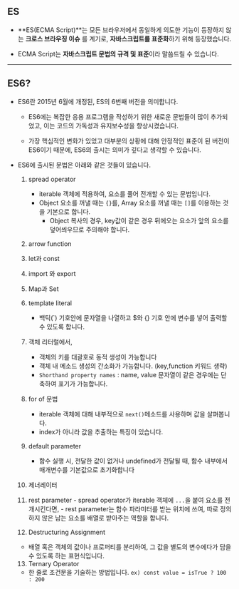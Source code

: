 ## ES

- **ES(ECMA Script)**는 모든 브라우저에서 동일하게 의도한 기능이 등장하지 않는 **크로스 브라우징 이슈** 를 계기로, **자바스크립트를 표준화**하기 위해 등장했습니다.

- ECMA Script는 **자바스크립트 문법의 규격 및 표준**이라 말씀드릴 수 있습니다.


---

## ES6?
- ES6란 2015년 6월에 개정된, ES의 6번째 버전을 의미합니다. 

   - ES6에는 복잡한 응용 프로그램을 작성하기 위한 새로운 문법들이 많이 추가되었고, 이는 코드의 가독성과 유지보수성을 향상시켰습니다. 

   - 가장 핵심적인 변화가 있었고 대부분의 상황에 대해 안정적인 표준이 된 버전이 ES6이기 때문에, ES6의 출시는 의미가 깊다고 생각할 수 있습니다.


- ES6에 출시된 문법은 아래와 같은 것들이 있습니다.
   
   1. spread operator
      - iterable 객체에 적용하여, 요소를 풀어 전개할 수 있는 문법입니다.
      - Object 요소를 꺼낼 때는 `{}`를, Array 요소를 꺼낼 때는 `[]`를 이용하는 것을 기본으로 합니다.
         - Object 복사의 경우, key값이 같은 경우 뒤에오는 요소가 앞의 요소를 덮어씌우므로 주의해야 합니다.

   2. arrow function
   
   3. let과 const
   
   4. import 와 export

   5. Map과 Set
   
   6. template literal 
      - 백틱(`) 기호안에 문자열을 나열하고 $와 {} 기호 안에 변수를 넣어 출력할 수 있도록 합니다.

   7. 객체 리터럴에서, 
      - 객체의 키를 대괄호로 동적 생성이 가능합니다
      - 객체 내 메소드 생성의 간소화가 가능합니다. (key,function 키워드 생략)
      - `Shorthand property names` : name, value 문자열이 같은 경우에는 단축하여 표기가 가능합니다. 

   8. for of 문법 
      - iterable 객체에 대해 내부적으로 `next()`메소드를 사용하며 값을 살펴봅니다. 
      - index가 아니라 값을 추출하는 특징이 있습니다.

   9. default parameter
      - 함수 실행 시, 전달한 값이 없거나 undefined가 전달될 때, 함수 내부에서 매개변수를 기본값으로 초기화합니다

   10. 제너레이터

   11. rest parameter
      - spread operator가 iterable 객체에 `...`을 붙여 요소를 전개시킨다면,
      - rest parameter는 함수 파라미터를 받는 위치에 쓰여, 따로 정의하지 않은 남는 요소를 배열로 받아주는 역할을 합니다.

   12. Destructuring Assignment
   - 배열 혹은 객체의 값이나 프로퍼티를 분리하여, 그 값을 별도의 변수에다가 담을 수 있도록 하는 표현식입니다.

   13. Ternary Operator
   - 한 줄로 조건문을 기술하는 방법입니다.
      `ex) const value = isTrue ? 100 : 200`
